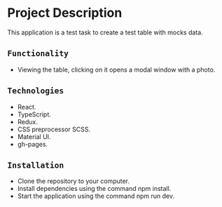 # Project Description

This application is a test task to create a test table with mocks data.

## `Functionality`

- Viewing the table, clicking on it opens a modal window with a photo.

## `Technologies`

- React.
- TypeScript.
- Redux.
- CSS preprocessor SCSS.
- Material UI.
- gh-pages.

## `Installation`

- Clone the repository to your computer.
- Install dependencies using the command npm install.
- Start the application using the command npm run dev.
